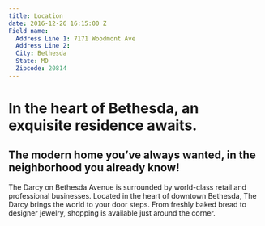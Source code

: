 ```yaml
---
title: Location
date: 2016-12-26 16:15:00 Z
Field name:
  Address Line 1: 7171 Woodmont Ave
  Address Line 2: 
  City: Bethesda
  State: MD
  Zipcode: 20814
---
```


# In the heart of Bethesda, an exquisite residence awaits.

## The modern home you’ve always wanted, in the neighborhood you already know!

The Darcy on Bethesda Avenue is surrounded by world-class retail and professional businesses. Located in the heart of downtown Bethesda, The Darcy brings the world to your door steps. From freshly baked bread to designer jewelry, shopping is available just around the corner.
